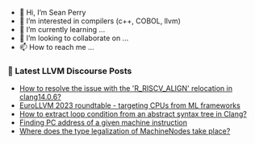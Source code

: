 - 👋 Hi, I’m Sean Perry
- 👀 I’m interested in compilers (c++, COBOL, llvm)
- 🌱 I’m currently learning ...
- 💞️ I’m looking to collaborate on ...
- 📫 How to reach me ...

<!---
s66perry/s66perry is a ✨ special ✨ repository because its `README.md` (this file) appears on your GitHub profile.
You can click the Preview link to take a look at your changes.
--->
### 📕 Latest LLVM Discourse Posts

<!-- DISCOURSE-LLVM:START -->
- [How to resolve the issue with the &#39;R_RISCV_ALIGN&#39; relocation in clang14.0.6?](https://discourse.llvm.org/t/how-to-resolve-the-issue-with-the-r-riscv-align-relocation-in-clang14-0-6/69544#post_1)
- [EuroLLVM 2023 roundtable - targeting CPUs from ML frameworks](https://discourse.llvm.org/t/eurollvm-2023-roundtable-targeting-cpus-from-ml-frameworks/69542#post_1)
- [How to extract loop condition from an abstract syntax tree in Clang?](https://discourse.llvm.org/t/how-to-extract-loop-condition-from-an-abstract-syntax-tree-in-clang/69507#post_11)
- [Finding PC address of a given machine instruction](https://discourse.llvm.org/t/finding-pc-address-of-a-given-machine-instruction/69529#post_5)
- [Where does the type legalization of MachineNodes take place?](https://discourse.llvm.org/t/where-does-the-type-legalization-of-machinenodes-take-place/69541#post_1)
<!-- DISCOURSE-LLVM:END -->

